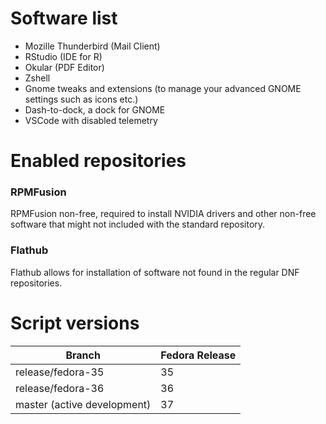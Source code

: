 # Software list
* Mozille Thunderbird (Mail Client)
* RStudio (IDE for R)
* Okular (PDF Editor)
* Zshell
* Gnome tweaks and extensions (to manage your advanced GNOME settings such as icons etc.)
* Dash-to-dock, a dock for GNOME
* VSCode with disabled telemetry

# Enabled repositories

### RPMFusion
RPMFusion non-free, required to install NVIDIA drivers and other non-free software that might not included with the standard repository.

### Flathub

Flathub allows for installation of software not found in the regular DNF repositories.

# Script versions
|Branch|Fedora Release|
|-------|--------|
|release/fedora-35|35|
|release/fedora-36|36|
|master (active development)|37|
